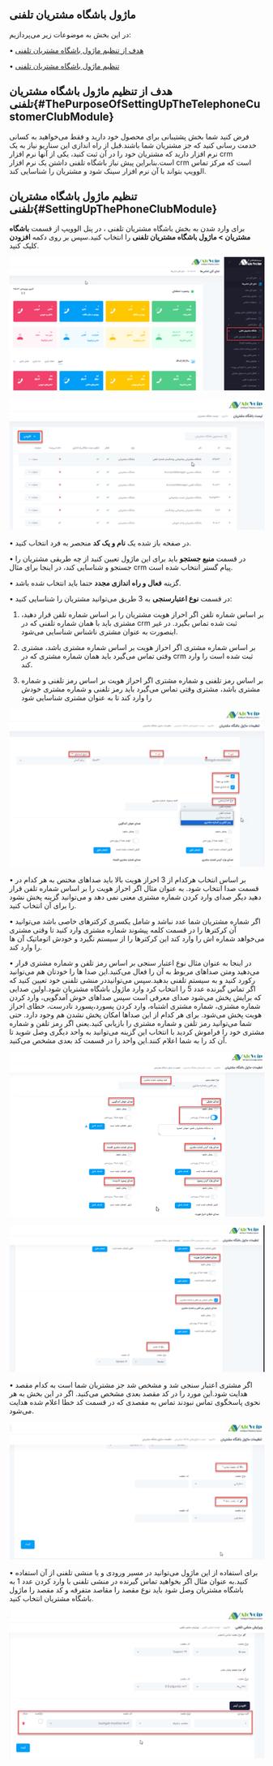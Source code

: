 
## ماژول باشگاه مشتریان تلفنی

در این بخش به موضوعات زیر می‌پردازیم:

•	[هدف از تنظیم ماژول باشگاه مشتریان تلفنی ](#ThePurposeOfSettingUpTheTelephoneCustomerClubModule)

•	[ تنظیم ماژول باشگاه مشتریان تلفنی ](#SettingUpThePhoneClubModule)

## هدف از تنظیم ماژول باشگاه مشتریان تلفنی{#ThePurposeOfSettingUpTheTelephoneCustomerClubModule}

فرض کنید شما بخش پشتیبانی برای محصول خود دارید و فقط می‌خواهید به کسانی خدمت رسانی کنید که جز مشتریان شما باشند.قبل از راه اندازی این سناریو نیاز به یک نرم افزار دارید که مشتریان خود را در آن ثبت کنید، یکی از آنها نرم افزار crm است.بنابراین پیش نیاز باشگاه تلفنی داشتن یک نرم افزار crm است که مرکز تماس الوویپ  بتواند با آن نرم افزار سینک شود و مشتریان را شناسایی کند.

##  تنظیم ماژول باشگاه مشتریان تلفنی{#SettingUpThePhoneClubModule}

برای وارد شدن به بخش باشگاه مشتریان تلفنی ، در پنل الوویپ  از قسمت **باشگاه مشتریان > ماژول باشگاه مشتریان تلفنی** را انتخاب کنید.سپس بر روی دکمه **افزودن** کلیک کنید.


![مسیر باز کردن باشگاه مشتریان ](./Images/customer-club-1.png)

![مسیر باز کردن باشگاه مشتریان ](./Images/customer-club-2.png)

•	در صفحه باز شده یک **نام و یک کد** منحصر به فرد انتخاب کنید.

•	در قسمت **منبع جستجو** باید  برای این ماژول تعیین کنید از چه طریقی مشتریان را جستجو و شناسایی کند، در اینجا برای مثال crm پیام گستر انتخاب شده است.

•	گزینه **فعال و راه اندازی مجدد** حتما باید انتخاب شده باشد.

•	در قسمت **نوع اعتبارسنجی** به 3 طریق می‌توانید مشتریان را شناسایی کنید:

1.	بر اساس شماره تلفن
اگر احراز هویت مشتریان را بر اساس شماره تلفن قرار دهید، مشتری باید با همان شماره تلفنی که در crm ثبت شده تماس بگیرد. در غیر اینصورت به عنوان مشتری ناشناس شناسایی می‌شود.

2.	بر اساس شماره مشتری 
اگر احراز هویت بر اساس شماره مشتری باشد، مشتری وقتی تماس می‌گیرد باید همان شماره مشتری که در crm ثبت شده است را وارد کند.

3.	بر اساس رمز تلفنی و شماره مشتری
اگر احراز هویت بر اساس رمز تلفنی و شماره مشتری باشد، مشتری وقتی تماس می‌گیرد باید رمز تلفنی و شماره مشتری خودش را وارد کند تا به عنوان مشتری شناسایی شود

![مسیر باز کردن باشگاه مشتریان ](./Images/customer-club-3.png)

•	بر اساس انتخاب هرکدام از 3 احراز هویت بالا باید صداهای مختص به هر کدام در قسمت صدا انتخاب شود. به عنوان مثال اگر احراز هویت را بر اساس شماره تلفن قرار دهید  دیگر صدای وارد کردن شماره مشتری معنی نمی دهد و می‌توانید گزینه پخش نشود را برای آن انتخاب کنید.

•	اگر شماره مشتریان شما  عدد نباشد و شامل یکسری کرکترهای خاصی باشد می‌توانید آن کرکترها را در قسمت کلمه پیشوند شماره مشتری وارد کنید تا وقتی مشتری می‌خواهد شماره اش را وارد کند این کرکترها را از سیستم نگیرد و خودش اتوماتیک آن ها را وارد کند.

•	در اینجا به عنوان مثال  نوع اعتبار سنجی بر اساس رمز تلفن و شماره مشتری قرار می‌دهید ومتن صداهای مربوط به آن را فعال می‌کنید.این صدا ها را خودتان هم می‌توانید رکورد کنید و به سیستم تلفنی بدهید.سپس می‌توانیددر منشی تلفنی خود تعیین کنید که اگر تماس گیرنده عدد 5 را انتخاب کرد وارد ماژول باشگاه مشتریان شود.اولین صدایی که برایش پخش می‌شود صدای معرفی است سپس صداهای خوش آمدگویی، وارد کردن شماره مشتری، شماره مشتری اشتباه، وارد کردن پسورد،پسورد نادرست،  خطای احراز هویت پخش می‌شود. برای هر کدام از این صداها امکان پخش نشدن هم وجود دارد. حتی شما می‌توانید رمز تلفن و شماره مشتری را بازیابی کنید.یعنی اگر رمز تلفن و شماره مشتری خود را فراموش کردید با انتخاب این گزینه می‌توانید به واحد دیگری وصل شوید تا آن کد را به شما اعلام کنند.این واحد را در قسمت کد بعدی  مشخص می‌کنید.

![مسیر باز کردن باشگاه مشتریان ](./Images/customer-club-4.png)

![مسیر باز کردن باشگاه مشتریان ](./Images/customer-club-5.png)

•	اگر مشتری اعتبار سنجی شد و مشخص شد  جز مشتریان شما است به کدام مقصد هدایت شود.این مورد را در کد مقصد بعدی مشخص می‌کنید. اگر در این بخش به هر نحوی پاسخگوی تماس نبودند تماس به مقصدی که در قسمت کد خطا اعلام شده هدایت می‌شود.

![مسیر باز کردن باشگاه مشتریان ](./Images/customer-club-6.png)

•	برای استفاده از این ماژول می‌توانید  در مسیر ورودی و یا  منشی تلفنی از آن استفاده کنید.به عنوان مثال اگر بخواهید تماس گیرنده در منشی تلفنی با وارد کردن عدد 1 به باشگاه مشتریان وصل شود باید نوع مقصد را مقاصد متفرقه و کد مقصد را ماژول باشگاه مشتریان انتخاب کنید. 

![مسیر باز کردن باشگاه مشتریان ](./Images/customer-club-7.png)
